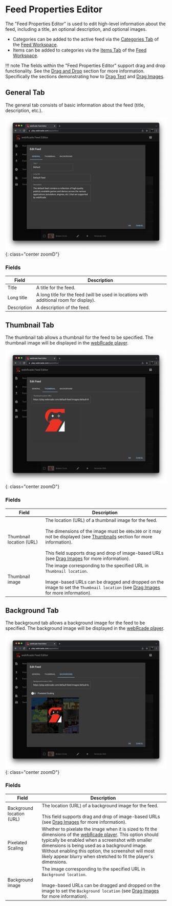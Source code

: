 # Feed Properties Editor

The "Feed Properties Editor" is used to edit high-level information about the feed, including a title, an optional description, and optional images. 

  * Categories can be added to the active feed via the [Categories Tab](../workspace/categoriestab.md) of the [Feed Workspace](../workspace/index.md). 
  * Items can be added to categories via the [Items Tab](../workspace/itemstab.md) of the [Feed Workspace](../workspace/index.md).

!!! note
    The fields within the "Feed Properties Editor" support drag and drop functionality. See the [Drag and Drop](../draganddrop.md) section for more information. Specifically the sections demonstrating how to [Drag Text](../draganddrop.md#drag-text) and [Drag Images](../draganddrop.md#drag-images).

## General Tab

The general tab consists of basic information about the feed (title, description, etc.).

![](../../assets/images/editor/feededitor/generaltab.png){: class="center zoomD"}

### Fields

| __Field__ | __Description__ |
| --- | --- |
| Title | A title for the feed. |
| Long title | A long title for the feed (will be used in locations with additional room for display). |
| Description | A description of the feed. |

## Thumbnail Tab

The thumbnail tab allows a thumbnail for the feed to be specified. The thumbnail image will be displayed in the [webЯcade player](../../userguide/index.md).

![](../../assets/images/editor/feededitor/thumbnailtab.png){: class="center zoomD"}

### Fields

| __Field__ | __Description__ |
| --- | --- |
| Thumbnail location (URL) | The location (URL) of a thumbnail image for the feed.<br><br>The dimensions of the image must be `400x300` or it may not be displayed (see [Thumbnails](../thumbnails.md) section for more information).<br><br>This field supports drag and drop of image-based URLs (see [Drag Images](../draganddrop.md#drag-images) for more information). |
| Thumbnail image | The image corresponding to the specified URL in `Thumbnail location`.<br><br>Image-based URLs can be dragged and dropped on the image to set the `Thumbnail location` (see [Drag Images](../draganddrop.md#drag-images) for more information). |

## Background Tab

The background tab allows a background image for the feed to be specified. The background image will be displayed in the [webЯcade player](../../userguide/index.md).

![](../../assets/images/editor/feededitor/backgroundtab.png){: class="center zoomD"}

### Fields

| __Field__ | __Description__ |
| --- | --- |
| Background location (URL) | The location (URL) of a background image for the feed.<br><br>This field supports drag and drop of image-based URLs (see [Drag Images](../draganddrop.md#drag-images) for more information). |
| Pixelated Scaling | Whether to pixelate the image when it is sized to fit the dimensions of the [webЯcade player](../../userguide/index.md). This option should typically be enabled when a screenshot with smaller dimensions is being used as a background image. Without enabling this option, the screenshot will most likely appear blurry when stretched to fit the player's dimensions. |
| Background image | The image corresponding to the specified URL in `Background location`.<br><br>Image-based URLs can be dragged and dropped on the image to set the `Background location` (see [Drag Images](../draganddrop.md#drag-images) for more information).   |
